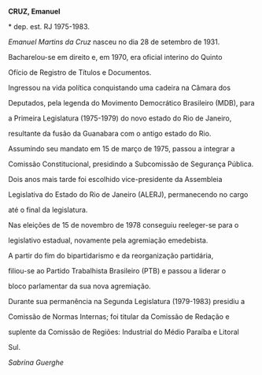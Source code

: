 **CRUZ, Emanuel**



\* dep. est. RJ 1975-1983.



*Emanuel Martins da Cruz* nasceu no dia 28 de setembro de 1931.



Bacharelou-se em direito e, em 1970, era oficial interino do Quinto

Ofício de Registro de Títulos e Documentos.



Ingressou na vida política conquistando uma cadeira na Câmara dos

Deputados, pela legenda do Movimento Democrático Brasileiro (MDB), para

a Primeira Legislatura (1975-1979) do novo estado do Rio de Janeiro,

resultante da fusão da Guanabara com o antigo estado do Rio.



Assumindo seu mandato em 15 de março de 1975, passou a integrar a

Comissão Constitucional, presidindo a Subcomissão de Segurança Pública.

Dois anos mais tarde foi escolhido vice-presidente da Assembleia

Legislativa do Estado do Rio de Janeiro (ALERJ), permanecendo no cargo

até o final da legislatura.



Nas eleições de 15 de novembro de 1978 conseguiu reeleger-se para o

legislativo estadual, novamente pela agremiação emedebista.



A partir do fim do bipartidarismo e da reorganização partidária,

filiou-se ao Partido Trabalhista Brasileiro (PTB) e passou a liderar o

bloco parlamentar da sua nova agremiação.



Durante sua permanência na Segunda Legislatura (1979-1983) presidiu a

Comissão de Normas Internas; foi titular da Comissão de Redação e

suplente da Comissão de Regiões: Industrial do Médio Paraíba e Litoral

Sul.



*Sabrina Guerghe*




